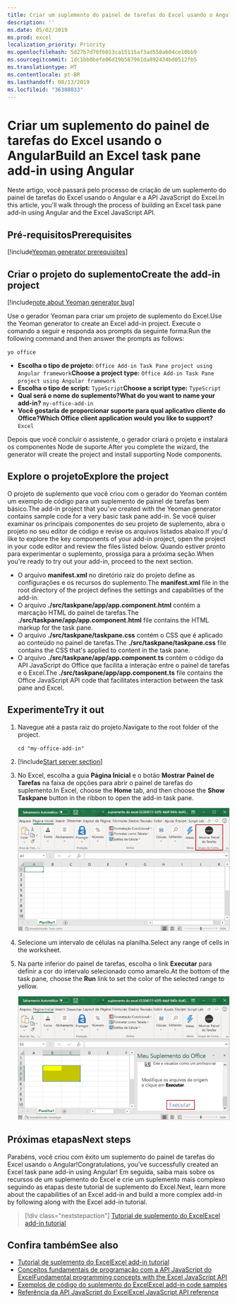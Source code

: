 ```yaml
---
title: Criar um suplemento do painel de tarefas do Excel usando o Angular
description: ''
ms.date: 05/02/2019
ms.prod: excel
localization_priority: Priority
ms.openlocfilehash: 5d27b7d70fb013ca15115af3ad550a604ce10bb9
ms.sourcegitcommit: 1dc1bb0befe06d19b587961da892434bd0512fb5
ms.translationtype: HT
ms.contentlocale: pt-BR
ms.lasthandoff: 08/13/2019
ms.locfileid: "36308033"
---
```

# <a name="build-an-excel-task-pane-add-in-using-angular"></a><span data-ttu-id="bbc19-102">Criar um suplemento do painel de tarefas do Excel usando o Angular</span><span class="sxs-lookup"><span data-stu-id="bbc19-102">Build an Excel task pane add-in using Angular</span></span>

<span data-ttu-id="bbc19-103">Neste artigo, você passará pelo processo de criação de um suplemento do painel de tarefas do Excel usando o Angular e a API JavaScript do Excel.</span><span class="sxs-lookup"><span data-stu-id="bbc19-103">In this article, you'll walk through the process of building an Excel task pane add-in using Angular and the Excel JavaScript API.</span></span>

## <a name="prerequisites"></a><span data-ttu-id="bbc19-104">Pré-requisitos</span><span class="sxs-lookup"><span data-stu-id="bbc19-104">Prerequisites</span></span>

[!include[Yeoman generator prerequisites](../includes/quickstart-yo-prerequisites.md)]

## <a name="create-the-add-in-project"></a><span data-ttu-id="bbc19-105">Criar o projeto do suplemento</span><span class="sxs-lookup"><span data-stu-id="bbc19-105">Create the add-in project</span></span>

[!include[note about Yeoman generator bug](../includes/note-yeoman-generator-bug-201908.md)]

<span data-ttu-id="bbc19-106">Use o gerador Yeoman para criar um projeto de suplemento do Excel.</span><span class="sxs-lookup"><span data-stu-id="bbc19-106">Use the Yeoman generator to create an Excel add-in project.</span></span> <span data-ttu-id="bbc19-107">Execute o comando a seguir e responda aos prompts da seguinte forma:</span><span class="sxs-lookup"><span data-stu-id="bbc19-107">Run the following command and then answer the prompts as follows:</span></span>

```command&nbsp;line
yo office
```

- <span data-ttu-id="bbc19-108">**Escolha o tipo de projeto:** `Office Add-in Task Pane project using Angular framework`</span><span class="sxs-lookup"><span data-stu-id="bbc19-108">**Choose a project type:** `Office Add-in Task Pane project using Angular framework`</span></span>
- <span data-ttu-id="bbc19-109">**Escolha o tipo de script:** `TypeScript`</span><span class="sxs-lookup"><span data-stu-id="bbc19-109">**Choose a script type:** `TypeScript`</span></span>
- <span data-ttu-id="bbc19-110">**Qual será o nome do suplemento?**</span><span class="sxs-lookup"><span data-stu-id="bbc19-110">**What do you want to name your add-in?**</span></span> `my-office-add-in`
- <span data-ttu-id="bbc19-111">**Você gostaria de proporcionar suporte para qual aplicativo cliente do Office?**</span><span class="sxs-lookup"><span data-stu-id="bbc19-111">**Which Office client application would you like to support?**</span></span> `Excel`

<span data-ttu-id="bbc19-112">Depois que você concluir o assistente, o gerador criará o projeto e instalará os componentes Node de suporte.</span><span class="sxs-lookup"><span data-stu-id="bbc19-112">After you complete the wizard, the generator will create the project and install supporting Node components.</span></span>

## <a name="explore-the-project"></a><span data-ttu-id="bbc19-113">Explore o projeto</span><span class="sxs-lookup"><span data-stu-id="bbc19-113">Explore the project</span></span>

<span data-ttu-id="bbc19-114">O projeto de suplemento que você criou com o gerador do Yeoman contém um exemplo de código para um suplemento de painel de tarefas bem básico.</span><span class="sxs-lookup"><span data-stu-id="bbc19-114">The add-in project that you've created with the Yeoman generator contains sample code for a very basic task pane add-in.</span></span> <span data-ttu-id="bbc19-115">Se você quiser examinar os principais componentes do seu projeto de suplemento, abra o projeto no seu editor de código e revise os arquivos listados abaixo.</span><span class="sxs-lookup"><span data-stu-id="bbc19-115">If you'd like to explore the key components of your add-in project, open the project in your code editor and review the files listed below.</span></span> <span data-ttu-id="bbc19-116">Quando estiver pronto para experimentar o suplemento, prossiga para a próxima seção.</span><span class="sxs-lookup"><span data-stu-id="bbc19-116">When you're ready to try out your add-in, proceed to the next section.</span></span>

- <span data-ttu-id="bbc19-117">O arquivo **manifest.xml** no diretório raiz do projeto define as configurações e os recursos do suplemento.</span><span class="sxs-lookup"><span data-stu-id="bbc19-117">The **manifest.xml** file in the root directory of the project defines the settings and capabilities of the add-in.</span></span>
- <span data-ttu-id="bbc19-118">O arquivo **./src/taskpane/app/app.component.html** contém a marcação HTML do painel de tarefas.</span><span class="sxs-lookup"><span data-stu-id="bbc19-118">The **./src/taskpane/app/app.component.html** file contains the HTML markup for the task pane.</span></span>
- <span data-ttu-id="bbc19-119">O arquivo **./src/taskpane/taskpane.css** contém o CSS que é aplicado ao conteúdo no painel de tarefas.</span><span class="sxs-lookup"><span data-stu-id="bbc19-119">The **./src/taskpane/taskpane.css** file contains the CSS that's applied to content in the task pane.</span></span>
- <span data-ttu-id="bbc19-120">O arquivo **./src/taskpane/app/app.component.ts** contém o código da API JavaScript do Office que facilita a interação entre o painel de tarefas e o Excel.</span><span class="sxs-lookup"><span data-stu-id="bbc19-120">The **./src/taskpane/app/app.component.ts** file contains the Office JavaScript API code that facilitates interaction between the task pane and Excel.</span></span>

## <a name="try-it-out"></a><span data-ttu-id="bbc19-121">Experimente</span><span class="sxs-lookup"><span data-stu-id="bbc19-121">Try it out</span></span>

1. <span data-ttu-id="bbc19-122">Navegue até a pasta raiz do projeto.</span><span class="sxs-lookup"><span data-stu-id="bbc19-122">Navigate to the root folder of the project.</span></span>

    ```command&nbsp;line
    cd "my-office-add-in"
    ```

2. [!include[Start server section](../includes/quickstart-yo-start-server-excel.md)] 

3. <span data-ttu-id="bbc19-123">No Excel, escolha a guia **Página Inicial** e o botão **Mostrar Painel de Tarefas** na faixa de opções para abrir o painel de tarefas do suplemento.</span><span class="sxs-lookup"><span data-stu-id="bbc19-123">In Excel, choose the **Home** tab, and then choose the **Show Taskpane** button in the ribbon to open the add-in task pane.</span></span>

    ![Botão do suplemento do Excel](../images/excel-quickstart-addin-3b.png)

4. <span data-ttu-id="bbc19-125">Selecione um intervalo de células na planilha.</span><span class="sxs-lookup"><span data-stu-id="bbc19-125">Select any range of cells in the worksheet.</span></span>

5. <span data-ttu-id="bbc19-126">Na parte inferior do painel de tarefas, escolha o link **Executar** para definir a cor do intervalo selecionado como amarelo.</span><span class="sxs-lookup"><span data-stu-id="bbc19-126">At the bottom of the task pane, choose the **Run** link to set the color of the selected range to yellow.</span></span>

    ![Suplemento do Excel](../images/excel-quickstart-addin-3c.png)

## <a name="next-steps"></a><span data-ttu-id="bbc19-128">Próximas etapas</span><span class="sxs-lookup"><span data-stu-id="bbc19-128">Next steps</span></span>

<span data-ttu-id="bbc19-129">Parabéns, você criou com êxito um suplemento do painel de tarefas do Excel usando o Angular!</span><span class="sxs-lookup"><span data-stu-id="bbc19-129">Congratulations, you've successfully created an Excel task pane add-in using Angular!</span></span> <span data-ttu-id="bbc19-130">Em seguida, saiba mais sobre os recursos de um suplemento do Excel e crie um suplemento mais complexo seguindo as etapas deste tutorial de suplemento do Excel.</span><span class="sxs-lookup"><span data-stu-id="bbc19-130">Next, learn more about the capabilities of an Excel add-in and build a more complex add-in by following along with the Excel add-in tutorial.</span></span>

> [!div class="nextstepaction"]
> [<span data-ttu-id="bbc19-131">Tutorial de suplemento do Excel</span><span class="sxs-lookup"><span data-stu-id="bbc19-131">Excel add-in tutorial</span></span>](../tutorials/excel-tutorial.md)

## <a name="see-also"></a><span data-ttu-id="bbc19-132">Confira também</span><span class="sxs-lookup"><span data-stu-id="bbc19-132">See also</span></span>

* [<span data-ttu-id="bbc19-133">Tutorial de suplemento do Excel</span><span class="sxs-lookup"><span data-stu-id="bbc19-133">Excel add-in tutorial</span></span>](../tutorials/excel-tutorial-create-table.md)
* [<span data-ttu-id="bbc19-134">Conceitos fundamentais de programação com a API JavaScript do Excel</span><span class="sxs-lookup"><span data-stu-id="bbc19-134">Fundamental programming concepts with the Excel JavaScript API</span></span>](../excel/excel-add-ins-core-concepts.md)
* [<span data-ttu-id="bbc19-135">Exemplos de código do suplemento do Excel</span><span class="sxs-lookup"><span data-stu-id="bbc19-135">Excel add-in code samples</span></span>](https://developer.microsoft.com/office/gallery/?filterBy=Samples,Excel)
* [<span data-ttu-id="bbc19-136">Referência da API JavaScript do Excel</span><span class="sxs-lookup"><span data-stu-id="bbc19-136">Excel JavaScript API reference</span></span>](/office/dev/add-ins/reference/overview/excel-add-ins-reference-overview)
